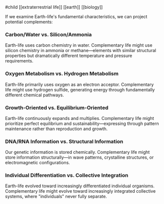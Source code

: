 #child [[extraterrestrial life]] [[earth]] [[biology]]

If we examine Earth-life's fundamental characteristics, we can project potential complements:

### Carbon/Water vs. Silicon/Ammonia

Earth-life uses carbon chemistry in water. Complementary life might use silicon chemistry in ammonia or methane—elements with similar structural properties but dramatically different temperature and pressure requirements.

### Oxygen Metabolism vs. Hydrogen Metabolism

Earth-life primarily uses oxygen as an electron acceptor. Complementary life might use hydrogen sulfide, generating energy through fundamentally different chemical pathways.

### Growth-Oriented vs. Equilibrium-Oriented

Earth-life continuously expands and multiplies. Complementary life might prioritize perfect equilibrium and sustainability—expressing through pattern maintenance rather than reproduction and growth.

### DNA/RNA Information vs. Structural Information

Our genetic information is stored chemically. Complementary life might store information structurally—in wave patterns, crystalline structures, or electromagnetic configurations.

### Individual Differentiation vs. Collective Integration

Earth-life evolved toward increasingly differentiated individual organisms. Complementary life might evolve toward increasingly integrated collective systems, where "individuals" never fully separate.